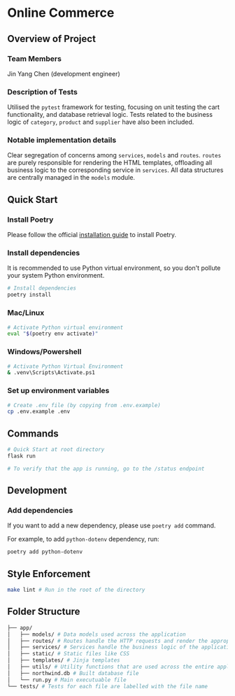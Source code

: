 # Online Commerce

## Overview of Project

### Team Members

Jin Yang Chen (development engineer)

### Description of Tests

Utilised the `pytest` framework for testing, focusing on unit testing the cart functionality, and database retrieval logic. Tests related to the business logic of `category`, `product` and `supplier` have also been included.

### Notable implementation details

Clear segregation of concerns among `services`, `models` and `routes`. `routes` are purely responsible for rendering the HTML templates, offloading all business logic to the corresponding service in `services`. All data structures are centrally managed in the `models` module.

## Quick Start

### Install Poetry

Please follow the official [installation guide](https://python-poetry.org/docs/#installation) to install Poetry.

### Install dependencies

It is recommended to use Python virtual environment, so you don't pollute your system Python environment.

```bash
# Install dependencies
poetry install
```

### Mac/Linux

```bash
# Activate Python virtual environment
eval "$(poetry env activate)"
```

### Windows/Powershell

```bash
# Activate Python Virtual Environment
& .venv\Scripts\Activate.ps1
```

### Set up environment variables

```bash
# Create .env file (by copying from .env.example)
cp .env.example .env
```

## Commands

```bash
# Quick Start at root directory
flask run

# To verify that the app is running, go to the /status endpoint
```

## Development

### Add dependencies

If you want to add a new dependency, please use `poetry add` command.

For example, to add `python-dotenv` dependency, run:

```bash
poetry add python-dotenv
```

## Style Enforcement

```bash
make lint # Run in the root of the directory
```

## Folder Structure

```bash
├── app/
│   ├── models/ # Data models used across the application
│   ├── routes/ # Routes handle the HTTP requests and render the appropriate templates (no business logic)
│   ├── services/ # Services handle the business logic of the application
│   ├── static/ # Static files like CSS
│   ├── templates/ # Jinja templates
│   ├── utils/ # Utility functions that are used across the entire application
│   ├── northwind.db # Built database file
│   └── run.py # Main executuable file
└── tests/ # Tests for each file are labelled with the file name
```
